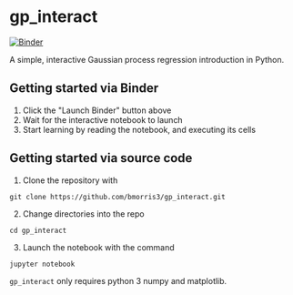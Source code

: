 # gp_interact

[![Binder](https://mybinder.org/badge_logo.svg)](https://mybinder.org/v2/gh/bmorris3/gp_interact/master?filepath=gp_interact.ipynb)

A simple, interactive Gaussian process regression introduction in Python.

## Getting started via Binder

1. Click the "Launch Binder" button above
2. Wait for the interactive notebook to launch
3. Start learning by reading the notebook, and executing its cells

## Getting started via source code

1. Clone the repository with 
```
git clone https://github.com/bmorris3/gp_interact.git
```
2. Change directories into the repo
```
cd gp_interact
```
3. Launch the notebook with the command
```
jupyter notebook
```

`gp_interact` only requires python 3 numpy and matplotlib.
